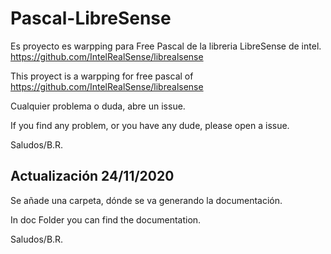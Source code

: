 # Pascal-LibreSense

Es proyecto es warpping para Free Pascal de la libreria LibreSense de intel. https://github.com/IntelRealSense/librealsense

This proyect is a warpping  for free pascal of https://github.com/IntelRealSense/librealsense

Cualquier problema o duda, abre un issue.

If you find any problem, or you have any dude, please open a issue.

Saludos/B.R.

## Actualización 24/11/2020

Se añade una carpeta, dónde se va generando la documentación. 

In doc Folder you can find the documentation.



Saludos/B.R.



